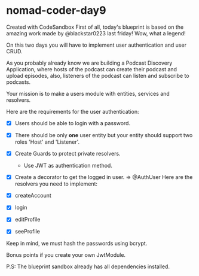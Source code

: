 # nomad-coder-day9

Created with CodeSandbox
First of all, today's blueprint is based on the amazing work made by @blackstar0223 last friday! Wow, what a legend!

On this two days you will have to implement user authentication and user CRUD.

As you probably already know we are building a Podcast Discovery Application, where hosts of the podcast can create their podcast and upload episodes, also, listeners of the podcast can listen and subscribe to podcasts.

Your mission is to make a users module with entities, services and resolvers.

Here are the requirements for the user authentication:

- [x] Users should be able to login with a password.
- [x] There should be only **one** user entity but your entity should support two roles 'Host' and 'Listener'.
- [x] Create Guards to protect private resolvers.
  - Use JWT as authentication method.
- [x] Create a decorator to get the logged in user. => @AuthUser
      Here are the resolvers you need to implement:

- [x] createAccount
- [x] login
- [x] editProfile
- [x] seeProfile

Keep in mind, we must hash the passwords using bcrypt.

Bonus points if you create your own JwtModule.

P.S: The blueprint sandbox already has all dependencies installed.
